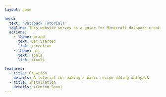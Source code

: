 ```yaml
---
layout: home

hero:
  text: "Datapack Tutorials"
  tagline: This website serves as a guide for Minecraft datapack creation. Whether you're a beginner or more experienced, you'll find helpful resources and tutorials here.
  actions:
    - theme: brand
      text: Get Started
      link: /creation
    - theme: alt
      text: Tools
      link: /tools

features:
  - title: Creation
    details: A tutorial for making a basic recipe adding datapack
  - title: Installation
    details: (Coming Soon)
---
```


